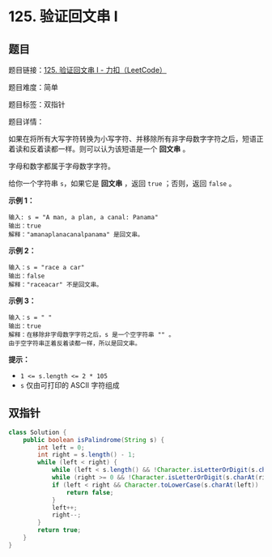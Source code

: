 # 125. 验证回文串 I

## 题目

题目链接：[125. 验证回文串 I - 力扣（LeetCode）](https://leetcode.cn/problems/valid-palindrome/description/)

题目难度：简单

题目标签：双指针

题目详情：

如果在将所有大写字符转换为小写字符、并移除所有非字母数字字符之后，短语正着读和反着读都一样。则可以认为该短语是一个 **回文串** 。

字母和数字都属于字母数字字符。

给你一个字符串 `s`，如果它是 **回文串** ，返回 `true` ；否则，返回 `false` 。

**示例 1：**

```
输入: s = "A man, a plan, a canal: Panama"
输出：true
解释："amanaplanacanalpanama" 是回文串。
```

**示例 2：**

```
输入：s = "race a car"
输出：false
解释："raceacar" 不是回文串。
```

**示例 3：**

```
输入：s = " "
输出：true
解释：在移除非字母数字字符之后，s 是一个空字符串 "" 。
由于空字符串正着反着读都一样，所以是回文串。
```

**提示：**

- `1 <= s.length <= 2 * 105`
- `s` 仅由可打印的 ASCII 字符组成



## 双指针

``` java
class Solution {
    public boolean isPalindrome(String s) {
        int left = 0;
        int right = s.length() - 1;
        while (left < right) {
            while (left < s.length() && !Character.isLetterOrDigit(s.charAt(left))) left++;
            while (right >= 0 && !Character.isLetterOrDigit(s.charAt(right))) right--;
            if (left < right && Character.toLowerCase(s.charAt(left)) != Character.toLowerCase(s.charAt(right))) {
                return false;
            }
            left++;
            right--;
        }
        return true;
    }
}
```

